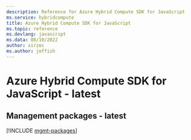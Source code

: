 ```yaml
---
description: Reference for Azure Hybrid Compute SDK for JavaScript
ms.service: hybridcompute
title: Azure Hybrid Compute SDK for JavaScript
ms.topic: reference
ms.devlang: javascript
ms.data: 08/10/2022
author: xirzec
ms.author: jeffish
---
```

# Azure Hybrid Compute SDK for JavaScript - latest

## Management packages - latest
[!INCLUDE [mgmt-packages](hybrid-compute-mgmt-index.md)]